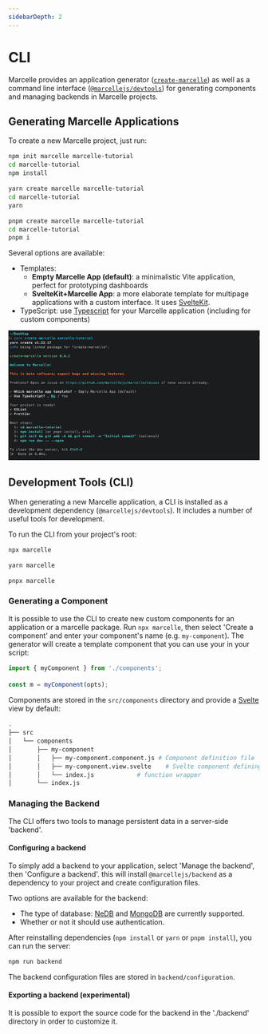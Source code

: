 ```yaml
---
sidebarDepth: 2
---
```


# CLI

Marcelle provides an application generator ([`create-marcelle`](https://github.com/marcellejs/marcelle/tree/master/packages/create-marcelle)) as well as a command line interface ([`@marcellejs/devtools`](https://github.com/marcellejs/marcelle/tree/master/packages/devtools)) for generating components and managing backends in Marcelle projects.

## Generating Marcelle Applications

To create a new Marcelle project, just run:

<CodeGroup>
<CodeGroupItem title="npm">

```bash
npm init marcelle marcelle-tutorial
cd marcelle-tutorial
npm install
```

</CodeGroupItem>

<CodeGroupItem title="yarn">

```bash
yarn create marcelle marcelle-tutorial
cd marcelle-tutorial
yarn
```

</CodeGroupItem>

<CodeGroupItem title="pnpm">

```bash
pnpm create marcelle marcelle-tutorial
cd marcelle-tutorial
pnpm i
```

</CodeGroupItem>
</CodeGroup>

Several options are available:

- Templates:
  - **Empty Marcelle App (default)**: a minimalistic Vite application, perfect for prototyping dashboards
  - **SvelteKit+Marcelle App**: a more elaborate template for multipage applications with a custom interface. It uses [SvelteKit](https://kit.svelte.dev/).
- TypeScript: use [Typescript](https://www.typescriptlang.org/) for your Marcelle application (including for custom components)

![Screenshot of the CLI's options](./images/cli_app.png)

## Development Tools (CLI)

When generating a new Marcelle application, a CLI is installed as a development dependency (`@marcellejs/devtools`). It includes a number of useful tools for development.

To run the CLI from your project's root:

<CodeGroup>
<CodeGroupItem title="npm">

```bash
npx marcelle
```

</CodeGroupItem>

<CodeGroupItem title="yarn">

```bash
yarn marcelle
```

</CodeGroupItem>

<CodeGroupItem title="pnpm">

```bash
pnpx marcelle
```

</CodeGroupItem>
</CodeGroup>

### Generating a Component

It is possible to use the CLI to create new custom components for an application or a marcelle package. Run `npx marcelle`, then select 'Create a component' and enter your component's name (e.g. `my-component`). The generator will create a template component that you can use your in your script:

```js
import { myComponent } from './components';

const m = myComponent(opts);
```

Components are stored in the `src/components` directory and provide a [Svelte](https://svelte.dev) view by default:

```bash
.
├── src
│   └── components
│       ├── my-component
│       │   ├── my-component.component.js # Component definition file
│       │   ├── my-component.view.svelte    # Svelte component defining the component's view
│       │   └── index.js            # function wrapper
│       └── index.js
```

### Managing the Backend

The CLI offers two tools to manage persistent data in a server-side 'backend'.

#### Configuring a backend

To simply add a backend to your application, select 'Manage the backend', then 'Configure a backend'. this will install `@marcellejs/backend` as a dependency to your project and create configuration files.

Two options are available for the backend:

- The type of database: [NeDB](https://github.com/louischatriot/nedb) and [MongoDB](https://www.mongodb.com/) are currently supported.
- Whether or not it should use authentication.

After reinstalling dependencies (`npm install` or `yarn` or `pnpm install`), you can run the server:

```bash
npm run backend
```

The backend configuration files are stored in `backend/configuration`.

#### Exporting a backend (experimental)

It is possible to export the source code for the backend in the './backend' directory in order to customize it.

